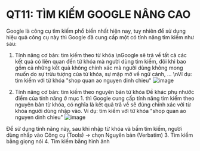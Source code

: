 QT11: TÌM KIẾM GOOGLE NÂNG CAO
=======
Google là công cụ tìm kiếm phổ biến nhất hiện nay, tuy nhiên để sử dụng hiệu quả công cụ này thì Google đã cung cấp một có tính năng tìm kiếm như sau:
1. Tính năng cơ bản: tìm kiếm theo từ khóa
\nGoogle sẽ trả về tất cả các kết quả có liên quan đến từ khóa mà người dùng tìm kiếm, đôi khi bao gồm cả những kết quả không chính xác mà người dùng không mong muốn do sự trừu tượng của từ khóa, sự mập mờ về ngữ cảnh, ...
\nVí dụ: tìm kiếm với từ khóa "shop quan ao nguyen dinh chieu"
![image](https://user-images.githubusercontent.com/32384308/111489542-cd914700-876c-11eb-9475-5c3b82bcb18e.png)

2. Tính năng cơ bản: tìm kiếm theo nguyên bản từ khóa
Đề khác phụ nhước điểm của tính năng ở mục 1. thì Google cung cấp tính năng tìm kiếm theo nguyên bản từ khóa, có nghĩa là kết quả trả về sẽ đúng chính xác với từ khóa người dùng nhập vào.
Ví dụ: tìm kiếm với từ khóa "shop quan ao nguyen dinh chieu"
![image](https://user-images.githubusercontent.com/32384308/111489842-177a2d00-876d-11eb-8a0c-135ee4f0e8eb.png)

Để sử dụng tính năng này, sau khi nhập từ khóa và bấm tìm kiếm, người dùng nhấp vào Công cụ (Tools) -> chọn Nguyên bản (Verbatim)
3. Tìm kiếm bằng giọng nói
4. Tìm kiếm bằng hình ảnh
